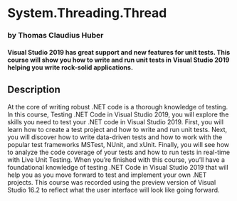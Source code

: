 # System.Threading.Thread
### by Thomas Claudius Huber

#### Visual Studio 2019 has great support and new features for unit tests. This course will show you how to write and run unit tests in Visual Studio 2019 helping you write rock-solid applications.

## Description
At the core of writing robust .NET code is a thorough knowledge of testing. In this course, Testing .NET Code in Visual Studio 2019, you will explore the skills you need to test your .NET code in Visual Studio 2019. First, you will learn how to create a test project and how to write and run unit tests. Next, you will discover how to write data-driven tests and how to work with the popular test frameworks MSTest, NUnit, and xUnit. Finally, you will see how to analyze the code coverage of your tests and how to run tests in real-time with Live Unit Testing. When you’re finished with this course, you’ll have a foundational knowledge of testing .NET Code in Visual Studio 2019 that will help you as you move forward to test and implement your own .NET projects. This course was recorded using the preview version of Visual Studio 16.2 to reflect what the user interface will look like going forward.
